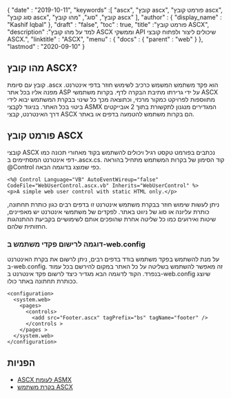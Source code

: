 {
  "date" : "2019-10-11",
  "keywords" :[ "ascx", "קובץ ascx", "פורמט קובץ ascx", "סוג קובץ ascx", "קובץ", "סוג", "מהו קובץ ascx" ],
  "author" : {
    "display_name" : "Kashif Iqbal"
},
  "draft" : "false",
  "toc" : true,
  "title" :"פורמט קובץ ASCX",
  "description" :"למד על מהו קובץ ASCX וממשקי API שיכולים ליצור ולפתוח קובצי ASCX.",
  "linktitle" : "ASCX",
  "menu" : {
    "docs" : {
      "parent" : "web"
}
},
  "lastmod" : "2020-09-10"
}

## מהו קובץ ASCX?

קובץ עם סיומת .ascx הוא פקד משתמש המשמש כרכיב לשימוש חוזר בדפי אינטרנט. מפנה אליו בכל אתר ASP על ידי גרירתו מתיבת הבקרה לדף. בקרות משתמשי ASCX מתווספות לפרויקט כמקור מרכזי, וכתוצאה מכך כל שינוי בבקרת המשתמש יבוא לידי ביטוי בכל האתר. בניגוד לקבצי ASMX המגדירים מנגנון לתקשורת בתוך 2 אובייקטים דרך האינטרנט, קבצי ASCX הם בקרות משתמש להטמעה בדפים או באתר.

## פורמט קובץ ASCX

קובצי ASCX נכתבים בפורמט טקסט רגיל ויכולים להשתמש בקוד מאחורי תכונה כמו דפי אינטרנט המסתיימים ב-.ascx.cs. קוד הסימון של בקרות המשתמש מתחיל בהוראה @Control כפי שמוצג בדוגמה הבאה.

```
<%@ Control Language="VB" AutoEventWireup="false" CodeFile="WebUserControl.ascx.vb" Inherits="WebUserControl" %>
<p>A simple web user control with static HTML only.</p>
```

ניתן לעשות שימוש חוזר בבקרת משתמש אינטרנט זו בדפים רבים כגון כותרת תחתונה, כותרת עליונה או סוג של ניווט באתר. לפקדים של משתמשי אינטרנט יש מאפיינים, שיטות ואירועים כמו כל שליטה אחרת שהופכים אותם לשימושיים בקביעת ההתנהגות החזותית שלהם.

### דוגמה לרישום פקדי משתמש ב-web.config

על מנת להשתמש בפקד משתמש בודד בדפים רבים, ניתן לרשום את בקרת האינטרנט ב-web.config. זה מאפשר להשתמש בשליטה על כל האתר במקום להירשם בכל עמוד בנפרד. הקוד לדוגמה הבא מגדיר כיצד לרשום פקד אינטרנט ב-web.config שיוצג ככותרת תחתונה באתר כולו.

```
<configuration>
  <system.web>
    <pages>
      <controls>
        <add src="Footer.ascx" tagPrefix="bs" tagName="footer" />
      </controls >
    </pages >
  </system.web>
</configuration>
```
## הפניות

* [ASCX לעומת ASMX](https://social.msdn.microsoft.com/Forums/en-US/a27d4c2f-b972-439e-a7fe-f4b7e3637700/how-to-work-with-ascx-files?forum=aspwebforms)
* [בקרת משתמש ASCX](https://beansoftware.com/ASP.NET-Tutorials/User-Control.aspx)


